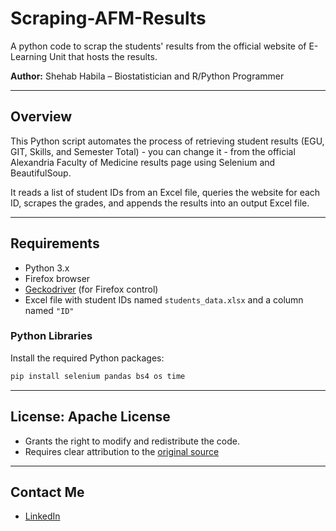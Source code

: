 # Scraping-AFM-Results
A python code to scrap the students' results from the official website of E-Learning Unit that hosts the results.

**Author:** Shehab Habila – Biostatistician and R/Python Programmer   

---

## Overview

This Python script automates the process of retrieving student results (EGU, GIT, Skills, and Semester Total) - you can change it - from the official Alexandria Faculty of Medicine results page using Selenium and BeautifulSoup.

It reads a list of student IDs from an Excel file, queries the website for each ID, scrapes the grades, and appends the results into an output Excel file.

---

## Requirements

- Python 3.x
- Firefox browser
- [Geckodriver](https://github.com/mozilla/geckodriver/releases) (for Firefox control)
- Excel file with student IDs named `students_data.xlsx` and a column named `"ID"`

### Python Libraries

Install the required Python packages:

```bash
pip install selenium pandas bs4 os time
```

---

## License: Apache License
- Grants the right to modify and redistribute the code.
- Requires clear attribution to the [original source](https://github.com/Shehab-Habila/Scrapping-AFM-Results/)


---

## Contact Me
- [LinkedIn](https://www.linkedin.com/in/shehab-habila/)
